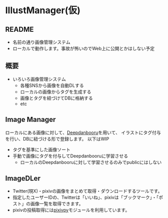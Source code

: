 # IllustManager(仮)
## README
- 名前の通り画像管理システム
- ローカルで動作します。事故が怖いのでWeb上に公開とかはしない予定

## 概要
- いろいろ画像管理システム
  - 各種SNSから画像を自動DLする
  - ローカルの画像からタグを生成する
  - 画像とタグを紐づけてDBに格納する
  - etc

## Image Manager
ローカルにある画像に対して、[Deepdanbooru](https://github.com/KichangKim/DeepDanbooru)を用いて、
イラストにタグ付与を行い、DBに紐づける形で登録します。
以下はWIP
- タグを基準にした画像ソート
- 手動で画像にタグを付与してDeepdanbooruに学習させる
  - ローカルのDeepdanbooruに対して学習させるのみでpublicにはしない 

## ImageDLer
- Twitter(現X)・pixivの画像をまとめて取得・ダウンロードするツールです。
- 指定したユーザーIDの、Twitterは「いいね」、pixivは「ブックマーク」・「ポスト」の画像一覧を取得できます。
- pixivの投稿取得には[pixivpy](https://github.com/upbit/pixivpy)モジュールを利用しています。

